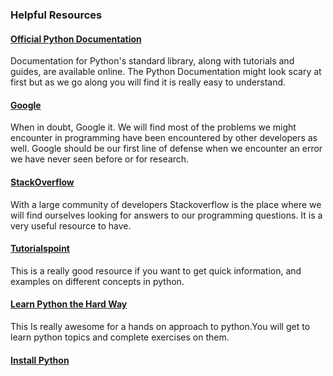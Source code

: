 ### Helpful Resources

#### [Official Python Documentation](https://docs.python.org/3/)

Documentation for Python's standard library, along with tutorials and guides, are available online. The Python Documentation might look scary at first but as we go along you will find it is really easy to understand.

#### [Google](https://www.google.com)

When in doubt, Google it. We will  find most of the problems we might encounter in programming have been encountered by other developers as well. Google should be our first line of defense when we encounter an error we have never seen before or for research.

#### [StackOverflow](https://www.stackoverflow.com)

With a large community of developers Stackoverflow is the place where we will find ourselves looking for answers to our programming questions. It is a very useful resource to have.

#### [Tutorialspoint](https://www.tutorialspoint.com/python3/)
This is a really good resource if you want to get quick information, and examples on different concepts in python.

#### [Learn Python the Hard Way](https://learnpythonthehardway.org/python3/)
This Is really awesome for a hands on approach to python.You will get to learn python topics and complete exercises on  them.

#### [Install Python](./installations.md)
